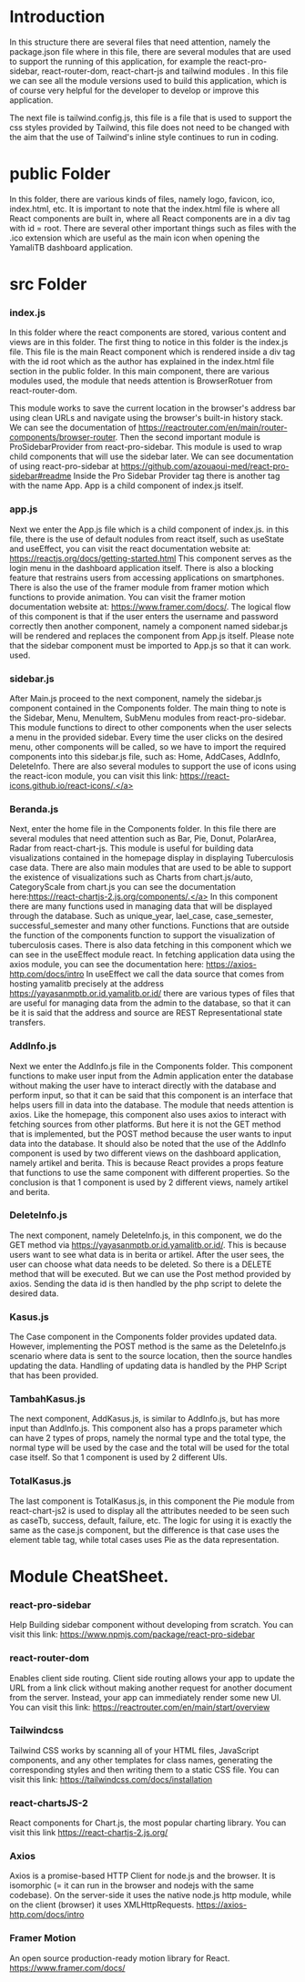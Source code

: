 # Introduction
In this structure there are several files that need attention, namely the package.json file where in this file, there are several modules that are used to support the running of this application, for example the react-pro-sidebar, react-router-dom, react-chart-js and tailwind modules . In this file we can see all the module versions used to build this application, which is of course very helpful for the developer to develop or improve this application.

The next file is tailwind.config.js, this file is a file that is used to support the css styles provided by Tailwind, this file does not need to be changed with the aim that the use of Tailwind's inline style continues to run in coding.

# public Folder
In this folder, there are various kinds of files, namely logo, favicon, ico, index.html, etc. It is important to note that the index.html file is where all React components are built in, where all React components are in a div tag with id = root. There are several other important things such as files with the .ico extension which are useful as the main icon when opening the YamaliTB dashboard application.

# src Folder
### index.js
In this folder where the react components are stored, various content and views are in this folder. The first thing to notice in this folder is the index.js file. This file is the main React component which is rendered inside a div tag with the id root which as the author has explained in the index.html file section in the public folder.
In this main component, there are various modules used, the module that needs attention is BrowserRotuer from react-router-dom.

This module works to save the current location in the browser's address bar using clean URLs and navigate using the browser's built-in history stack. We can see the documentation of <a href="https://reactrouter.com/en/main/router-components/browser-router">https://reactrouter.com/en/main/router-components/browser-router. </a>
Then the second important module is ProSidebarProvider from react-pro-sidebar. This module is used to wrap child components that will use the sidebar later. We can see documentation of using react-pro-sidebar at <a href="https://github.com/azouaoui-med/react-pro-sidebar#readme">https://github.com/azouaoui-med/react-pro-sidebar#readme</a>
Inside the Pro Sidebar Provider tag there is another tag with the name App. App is a child component of index.js itself.

### app.js
Next we enter the App.js file which is a child component of index.js. in this file, there is the use of default nodules from react itself, such as useState and useEffect, you can visit the react documentation website at: <a href="https://reactjs.org/docs/getting-started.html">https://reactjs.org/docs/getting-started.html</a> This component serves as the login menu in the dashboard application itself. There is also a blocking feature that restrains users from accessing applications on smartphones. There is also the use of the framer module from framer motion which functions to provide animation. You can visit the framer motion documentation website at: <a href="https://www.framer.com/docs/">https://www.framer.com/docs/</a>. The logical flow of this component is that if the user enters the username and password correctly then another component, namely a component named sidebar.js will be rendered and replaces the component from App.js itself. Please note that the sidebar component must be imported to App.js so that it can work. used.

### sidebar.js
After Main.js proceed to the next component, namely the sidebar.js component contained in the Components folder. The main thing to note is the Sidebar, Menu, MenuItem, SubMenu modules from react-pro-sidebar. This module functions to direct to other components when the user selects a menu in the provided sidebar. Every time the user clicks on the desired menu, other components will be called, so we have to import the required components into this sidebar.js file, such as: Home, AddCases, AddInfo, DeleteInfo. There are also several modules to support the use of icons using the react-icon module, you can visit this link: <a href="https://react-icons.github.io/react-icons/">https://react-icons.github.io/react-icons/.</a>

### Beranda.js
Next, enter the home file in the Components folder. In this file there are several modules that need attention such as Bar, Pie, Donut, PolarArea, Radar from react-chart-js. This module is useful for building data visualizations contained in the homepage display in displaying Tuberculosis case data. There are also main modules that are used to be able to support the existence of visualizations such as Charts from chart.js/auto, CategoryScale from chart.js you can see the documentation here:<a href="https://react-chartjs-2.js.org/components/">https://react-chartjs-2.js.org/components/.</a>  In this component there are many functions used in managing data that will be displayed through the database. Such as unique_year, lael_case, case_semester, successful_semester and many other functions. Functions that are outside the function of the components function to support the visualization of tuberculosis cases. There is also data fetching in this component which we can see in the useEffect module react. In fetching application data using the axios module, you can see the documentation here: <a href="https://axios-http.com/docs/intro">https://axios-http.com/docs/intro</a> In useEffect we call the data source that comes from hosting yamalitb precisely at the address <a href="https://yayasanmptb.or.id.yamalitb.or.id/">https://yayasanmptb.or.id.yamalitb.or.id/</a> there are various types of files that are useful for managing data from the admin to the database, so that it can be it is said that the address and source are REST Representational state transfers.

### AddInfo.js
Next we enter the AddInfo.js file in the Components folder. This component functions to make user input from the Admin application enter the database without making the user have to interact directly with the database and perform input, so that it can be said that this component is an interface that helps users fill in data into the database. The module that needs attention is axios. Like the homepage, this component also uses axios to interact with fetching sources from other platforms. But here it is not the GET method that is implemented, but the POST method because the user wants to input data into the database. It should also be noted that the use of the AddInfo component is used by two different views on the dashboard application, namely artikel and berita. This is because React provides a props feature that functions to use the same component with different properties. So the conclusion is that 1 component is used by 2 different views, namely artikel and berita.

### DeleteInfo.js
The next component, namely DeleteInfo.js, in this component, we do the GET method via https://yayasanmptb.or.id.yamalitb.or.id/. This is because users want to see what data is in berita or artikel. After the user sees, the user can choose what data needs to be deleted. So there is a DELETE method that will be executed. But we can use the Post method provided by axios. Sending the data id is then handled by the php script to delete the desired data.

### Kasus.js
The Case component in the Components folder provides updated data. However, implementing the POST method is the same as the DeleteInfo.js scenario where data is sent to the source location, then the source handles updating the data. Handling of updating data is handled by the PHP Script that has been provided.

### TambahKasus.js
The next component, AddKasus.js, is similar to AddInfo.js, but has more input than AddInfo.js. This component also has a props parameter which can have 2 types of props, namely the normal type and the total type, the normal type will be used by the case and the total will be used for the total case itself. So that 1 component is used by 2 different UIs.

### TotalKasus.js
The last component is TotalKasus.js, in this component the Pie module from react-chart-js2 is used to display all the attributes needed to be seen such as caseTb, success, default, failure, etc. The logic for using it is exactly the same as the case.js component, but the difference is that case uses the element table tag, while total cases uses Pie as the data representation.

# Module CheatSheet.

### react-pro-sidebar
Help Building sidebar component without developing from scratch. You can visit this link: <a href="https://www.npmjs.com/package/react-pro-sidebar">https://www.npmjs.com/package/react-pro-sidebar</a>

### react-router-dom
Enables client side routing. Client side routing allows your app to update the URL from a link click without making another request for another document from the server. Instead, your app can immediately render some new UI. You can visit this link: <a href="https://reactrouter.com/en/main/start/overview">https://reactrouter.com/en/main/start/overview</a>

### Tailwindcss
Tailwind CSS works by scanning all of your HTML files, JavaScript components, and any other templates for class names, generating the corresponding styles and then writing them to a static CSS file. You can visit this link: <a href='https://tailwindcss.com/docs/installation'>https://tailwindcss.com/docs/installation</a>

### react-chartsJS-2
React components for Chart.js, the most popular charting library. You can visit this link <a href='https://react-chartjs-2.js.org/'>https://react-chartjs-2.js.org/</a>

### Axios
Axios is a promise-based HTTP Client for node.js and the browser. It is isomorphic (= it can run in the browser and nodejs with the same codebase). On the server-side it uses the native node.js http module, while on the client (browser) it uses XMLHttpRequests.
<a href='https://axios-http.com/docs/intro'>https://axios-http.com/docs/intro</a>

### Framer Motion
An open source production-ready motion library for React. <a href='https://www.framer.com/docs/'>https://www.framer.com/docs/</a>
